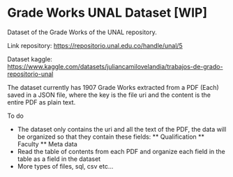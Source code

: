 # Grade Works UNAL Dataset [WIP]

Dataset of the Grade Works of the UNAL repository.

Link repository: https://repositorio.unal.edu.co/handle/unal/5

Dataset kaggle: https://www.kaggle.com/datasets/juliancamilovelandia/trabajos-de-grado-repositorio-unal

The dataset currently has 1907 Grade Works extracted from a PDF (Each) saved in a JSON file, where the key is the file uri and the content is the entire PDF as plain text.

To do
* The dataset only contains the uri and all the text of the PDF, the data will be organized so that they contain these fields:
   ** Qualification
   ** Faculty
   ** Meta data
* Read the table of contents from each PDF and organize each field in the table as a field in the dataset
* More types of files, sql, csv etc...
